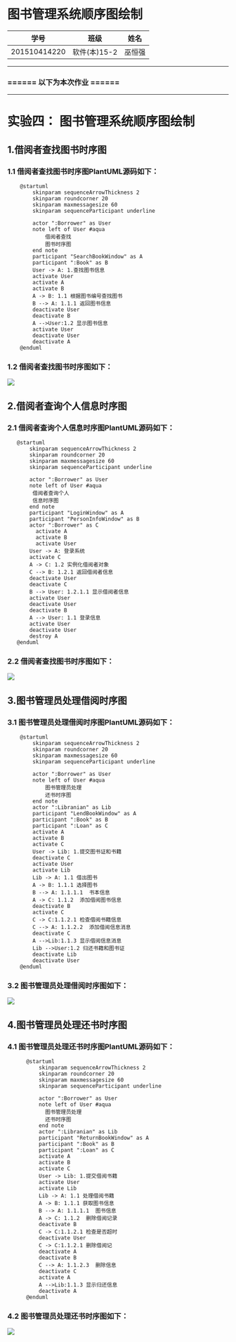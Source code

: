 # 图书管理系统顺序图绘制
学号|班级|姓名|
|:-------:|:-------------: | :----------:|
|201510414220|软件(本)15-2|巫恒强|

***
### ====== 以下为本次作业 ======
- - -
# 实验四： 图书管理系统顺序图绘制
## 1.借阅者查找图书时序图
### 1.1 借阅者查找图书时序图PlantUML源码如下：
        @startuml
            skinparam sequenceArrowThickness 2
            skinparam roundcorner 20
            skinparam maxmessagesize 60
            skinparam sequenceParticipant underline
            
            actor ":Borrower" as User
            note left of User #aqua
                借阅者查找
                图书时序图
            end note
            participant "SearchBookWindow" as A
            participant ":Book" as B
            User -> A: 1.查找图书信息
            activate User
            activate A
            activate B
            A -> B: 1.1 根据图书编号查找图书
            B --> A: 1.1.1 返回图书信息
            deactivate User
            deactivate B
            A -->User:1.2 显示图书信息
            activate User
            deactivate User
            deactivate A
        @enduml
### 1.2 借阅者查找图书时序图如下：
![](images/借阅者查找图书序列图.png)


## 2.借阅者查询个人信息时序图
### 2.1 借阅者查询个人信息时序图PlantUML源码如下：

       @startuml
           skinparam sequenceArrowThickness 2
           skinparam roundcorner 20
           skinparam maxmessagesize 60
           skinparam sequenceParticipant underline
           
           actor ":Borrower" as User
           note left of User #aqua
            借阅者查询个人
            信息时序图
           end note
           participant "LoginWindow" as A
           participant "PersonInfoWindow" as B
           actor ":Borrower" as C
             activate A
             activate B
             activate User
           User -> A: 登录系统
           activate C
           A -> C: 1.2 实例化借阅者对象
           C --> B: 1.2.1 返回借阅者信息
           deactivate User
           deactivate C
           B --> User: 1.2.1.1 显示借阅者信息
           activate User
           deactivate User
           deactivate B
           A --> User: 1.1 登录信息
           activate User
           deactivate User
           destroy A
       @enduml
### 2.2 借阅者查找图书时序图如下：
![](images/借阅者查询个人信息时序图.png)

## 3.图书管理员处理借阅时序图
### 3.1 图书管理员处理借阅时序图PlantUML源码如下：
        @startuml
            skinparam sequenceArrowThickness 2
            skinparam roundcorner 20
            skinparam maxmessagesize 60
            skinparam sequenceParticipant underline
            
            actor ":Borrower" as User
            note left of User #aqua
                图书管理员处理
                还书时序图
            end note
            actor ":Libranian" as Lib
            participant "LendBookWindow" as A
            participant ":Book" as B
            participant ":Loan" as C
            activate A
            activate B
            activate C
            User -> Lib: 1.提交图书证和书籍
            deactivate C
            activate User
            activate Lib
            Lib -> A: 1.1 借出图书
            A -> B: 1.1.1 选择图书
            B --> A: 1.1.1.1  书本信息
            A -> C: 1.1.2  添加借阅图书信息
            deactivate B
            activate C
            C -> C:1.1.2.1 检查借阅书籍信息
            C --> A: 1.1.2.2  添加借阅信息消息
            deactivate C
            A -->Lib:1.1.3 显示借阅信息消息
            Lib -->User:1.2 归还书籍和图书证
            deactivate Lib
            deactivate User
        @enduml
### 3.2 图书管理员处理借阅时序图如下：
![](images/图书管理员处理借阅时序图.png)

## 4.图书管理员处理还书时序图
### 4.1 图书管理员处理还书时序图PlantUML源码如下：
          @startuml
              skinparam sequenceArrowThickness 2
              skinparam roundcorner 20
              skinparam maxmessagesize 60
              skinparam sequenceParticipant underline
              
              actor ":Borrower" as User
              note left of User #aqua
                图书管理员处理
                还书时序图
              end note
              actor ":Libranian" as Lib
              participant "ReturnBookWindow" as A
              participant ":Book" as B
              participant ":Loan" as C
              activate A
              activate B
              activate C
              User -> Lib: 1.提交借阅书籍
              activate User
              activate Lib
              Lib -> A: 1.1 处理借阅书籍
              A -> B: 1.1.1 获取图书信息
              B --> A: 1.1.1.1  图书信息
              A -> C: 1.1.2  删除借阅记录
              deactivate B
              C -> C:1.1.2.1 检查是否超时
              deactivate User
              C -> C:1.1.2.1 删除借阅记
              deactivate A
              deactivate B
              C --> A: 1.1.2.3  删除信息
              deactivate C
              activate A
              A -->Lib:1.1.3 显示归还信息
              deactivate A
          @enduml
### 4.2 图书管理员处理还书时序图如下：
![](images/图书管理员处理还书时序图.png)
